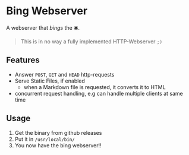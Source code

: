 # Bing Webserver

A webserver that _bings_ the 🛎️.

> This is in no way a fully implemented HTTP-Webserver `;)`

## Features

* Answer `POST`, `GET` and `HEAD` http-requests
* Serve Static Files, if enabled
    * when a Markdown file is requested, it converts it to HTML
* concurrent request handling, e.g can handle multiple clients at same time

## Usage

1. Get the binary from github releases
2. Put it in `/usr/local/bin/`
3. You now have the bing webserver!!